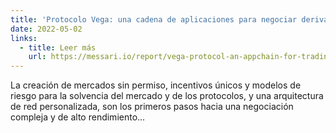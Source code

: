 ```yaml
---
title: 'Protocolo Vega: una cadena de aplicaciones para negociar derivados'
date: 2022-05-02
links:
  - title: Leer más
    url: https://messari.io/report/vega-protocol-an-appchain-for-trading-derivatives?referrer=category:infrastructure
---
```


La creación de mercados sin permiso, incentivos únicos y modelos de riesgo para la solvencia del mercado y de los protocolos, y una arquitectura de red personalizada, son los primeros pasos hacia una negociación compleja y de alto rendimiento...
